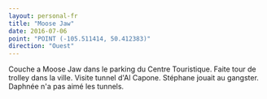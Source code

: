 ```yaml
---
layout: personal-fr
title: "Moose Jaw"
date: 2016-07-06
point: "POINT (-105.511414, 50.412383)" 
direction: "Ouest"
---
```


Couche a Moose Jaw dans le parking du Centre Touristique. Faite tour de trolley dans la ville. Visite tunnel d'Al Capone. Stéphane jouait au gangster. Daphnée n'a pas aimé les tunnels.
